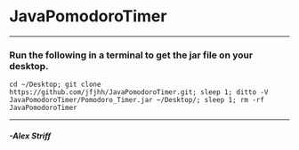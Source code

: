 # JavaPomodoroTimer

* * *

### Run the following in a terminal to get the jar file on your desktop.

`cd ~/Desktop; git clone https://github.com/jfjhh/JavaPomodoroTimer.git; sleep 1; ditto -V JavaPomodoroTimer/Pomodoro_Timer.jar ~/Desktop/; sleep 1; rm -rf JavaPomodoroTimer`

* * *

##### -*Alex Striff*
